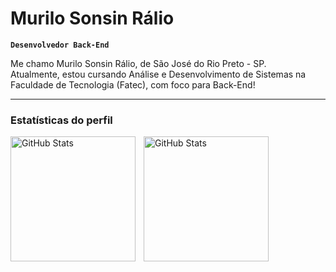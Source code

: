 # Murilo Sonsin Rálio

**`Desenvolvedor Back-End`**

Me chamo Murilo Sonsin Rálio, de São José do Rio Preto - SP.<br/>
Atualmente, estou cursando Análise e Desenvolvimento de Sistemas na Faculdade de Tecnologia (Fatec), com foco para Back-End!

---

### Estatísticas do perfil

<p>

  <img 
    align="left" 
    alt="GitHub Stats" 
    height="200" 
    style="padding-right: 10px;" 
    src="https://github-readme-stats.vercel.app/api?username=Murilo004&show_icons=true&theme=tokyonight&include_all_commits=true&locale=pt-br" 
  />

<img 
      align="left" 
      alt="GitHub Stats" 
      height="200" 
      src="https://github-readme-stats.vercel.app/api/top-langs/?username=Murilo004&theme=tokyonight&layout=compact&custom_title=Tecnologias&langs_count=9" 
  />

</p>
